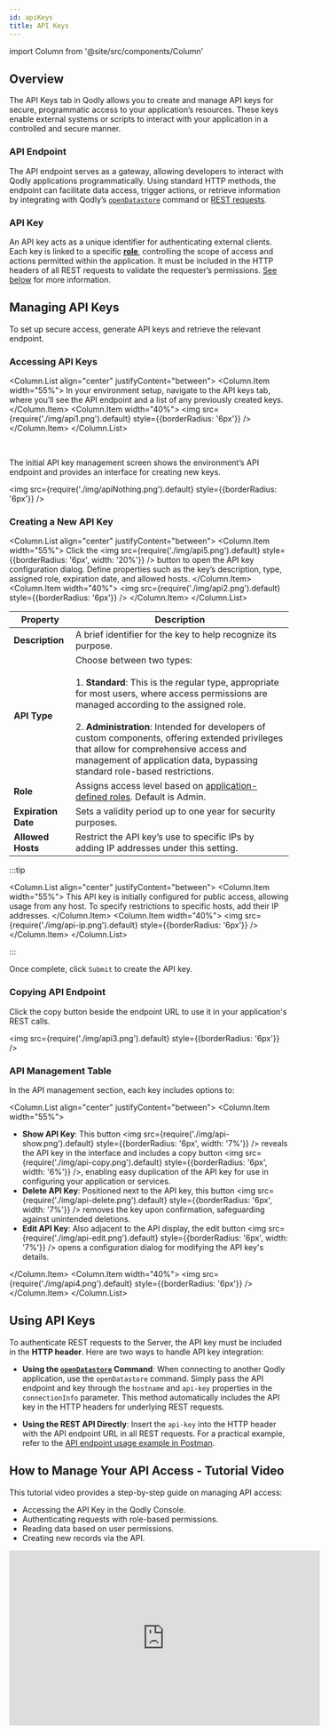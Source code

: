 ```yaml
---
id: apiKeys
title: API Keys
---
```


import Column from '@site/src/components/Column'


## Overview

The API Keys tab in Qodly allows you to create and manage API keys for secure, programmatic access to your application’s resources. These keys enable external systems or scripts to interact with your application in a controlled and secure manner. 


### API Endpoint

The API endpoint serves as a gateway, allowing developers to interact with Qodly applications programmatically. Using standard HTTP methods, the endpoint can facilitate data access, trigger actions, or retrieve information by integrating with Qodly’s [`openDatastore`](../qodlyScript/commands/openDatastore.md) command or [REST requests](../api/overview.md).

### API Key

An API key acts as a unique identifier for authenticating external clients. Each key is linked to a specific [**role**](../../4DQodlyPro/roles/rolesPrivilegesOverview.md), controlling the scope of access and actions permitted within the application. It must be included in the HTTP headers of all REST requests to validate the requester’s permissions. [See below](#using-api-keys) for more information.


## Managing API Keys

To set up secure access, generate API keys and retrieve the relevant endpoint.

### Accessing API Keys

<Column.List align="center" justifyContent="between">
    <Column.Item width="55%">
        In your environment setup, navigate to the API keys tab, where you’ll see the API endpoint and a list of any previously created keys.
    </Column.Item>
    <Column.Item width="40%">
        <img src={require('./img/api1.png').default} style={{borderRadius: '6px'}} />
    </Column.Item>
</Column.List>

<br/>

The initial API key management screen shows the environment’s API endpoint and provides an interface for creating new keys.

<img src={require('./img/apiNothing.png').default} style={{borderRadius: '6px'}} />


### Creating a New API Key

<Column.List align="center" justifyContent="between">
    <Column.Item width="55%">
        Click the <img src={require('./img/api5.png').default} style={{borderRadius: '6px', width: '20%'}} /> button to open the API key configuration dialog. Define properties such as the key’s description, type, assigned role, expiration date, and allowed hosts.
    </Column.Item>
    <Column.Item width="40%">
        <img src={require('./img/api2.png').default} style={{borderRadius: '6px'}} />
    </Column.Item>
</Column.List>


| Property           | Description                                                                                                            |
|--------------------|------------------------------------------------------------------------------------------------------------------------|
| **Description**    | A brief identifier for the key to help recognize its purpose. |
| **API Type** | Choose between two types:<br/><br/>1. **Standard**: This is the regular type, appropriate for most users, where access permissions are managed according to the assigned role.<br/><br/>2. **Administration**: Intended for developers of custom components, offering extended privileges that allow for comprehensive access and management of application data, bypassing standard role-based restrictions. |
| **Role**           | Assigns access level based on [application-defined roles](../../4DQodlyPro/roles/rolesPrivilegesOverview.md). Default is Admin. |
| **Expiration Date** | Sets a validity period up to one year for security purposes. |
| **Allowed Hosts**  | Restrict the API key’s use to specific IPs by adding IP addresses under this setting. |


:::tip

<Column.List align="center" justifyContent="between">
    <Column.Item width="55%">
        This API key is initially configured for public access, allowing usage from any host. To specify restrictions to specific hosts, add their IP addresses.
    </Column.Item>
    <Column.Item width="40%">
        <img src={require('./img/api-ip.png').default} style={{borderRadius: '6px'}} />
    </Column.Item>
</Column.List>

:::

Once complete, click `Submit` to create the API key.


### Copying API Endpoint

Click the copy button beside the endpoint URL to use it in your application's REST calls.

<img src={require('./img/api3.png').default} style={{borderRadius: '6px'}} />


### API Management Table

In the API management section, each key includes options to:

<Column.List align="center" justifyContent="between">
    <Column.Item width="55%">
        <ul>
            <li><strong>Show API Key</strong>: This button <img src={require('./img/api-show.png').default} style={{borderRadius: '6px', width: '7%'}} /> reveals the API key in the interface and includes a copy button <img src={require('./img/api-copy.png').default} style={{borderRadius: '6px', width: '6%'}} />, enabling easy duplication of the API key for use in configuring your application or services.<br/></li>
            <li><strong>Delete API Key</strong>: Positioned next to the API key, this button <img src={require('./img/api-delete.png').default} style={{borderRadius: '6px', width: '7%'}} /> removes the key upon confirmation, safeguarding against unintended deletions.<br/></li>
            <li><strong>Edit API Key</strong>: Also adjacent to the API display, the edit button <img src={require('./img/api-edit.png').default} style={{borderRadius: '6px', width: '7%'}} /> opens a configuration dialog for modifying the API key's details.<br/></li>
        </ul>
    </Column.Item>
    <Column.Item width="40%">
        <img src={require('./img/api4.png').default} style={{borderRadius: '6px'}} />
    </Column.Item>
</Column.List>


## Using API Keys

To authenticate REST requests to the Server, the API key must be included in the **HTTP header**. Here are two ways to handle API key integration:

- **Using the [`openDatastore`](../qodlyScript/commands/openDatastore.md) Command**: When connecting to another Qodly application, use the `openDatastore` command. Simply pass the API endpoint and key through the `hostname` and `api-key` properties in the `connectionInfo` parameter. This method automatically includes the API key in the HTTP headers for underlying REST requests.

- **Using the REST API Directly**: Insert the `api-key` into the HTTP header with the API endpoint URL in all REST requests. For a practical example, refer to the [API endpoint usage example in Postman](../api/overview.md#api-endpoint-usage-example-in-postman).


## How to Manage Your API Access - Tutorial Video

This tutorial video provides a step-by-step guide on managing API access:

- Accessing the API Key in the Qodly Console.
- Authenticating requests with role-based permissions.
- Reading data based on user permissions.
- Creating new records via the API.

<iframe width="560" height="315" src="https://www.youtube.com/embed/0NafveAMEHg?si=JfA7PYZnJYZVdwJ7" title="YouTube video player" frameborder="0" allow="accelerometer; autoplay; clipboard-write; encrypted-media; gyroscope; picture-in-picture; web-share" referrerpolicy="strict-origin-when-cross-origin" allowfullscreen></iframe>
